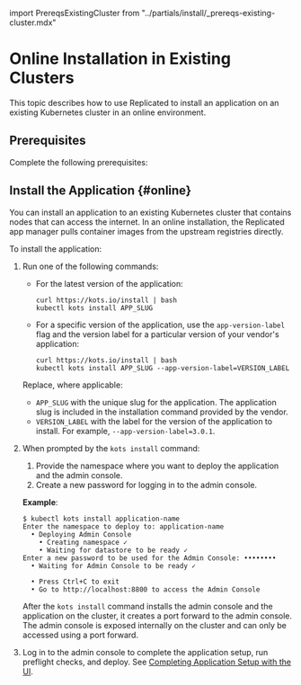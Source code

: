 import PrereqsExistingCluster from "../partials/install/_prereqs-existing-cluster.mdx"

# Online Installation in Existing Clusters

This topic describes how to use Replicated to install an application on an existing Kubernetes cluster in an online environment.

## Prerequisites

Complete the following prerequisites:

<PrereqsExistingCluster/> 

## Install the Application {#online}

You can install an application to an existing Kubernetes cluster that contains nodes that can access the internet. In an online installation, the Replicated app manager pulls container images from the upstream registries directly.

To install the application:

1. Run one of the following commands:

    * For the latest version of the application:

      ```shell
      curl https://kots.io/install | bash
      kubectl kots install APP_SLUG
      ```

    * For a specific version of the application, use the `app-version-label` flag and the version label for a particular version of your vendor's application:

      ```shell
      curl https://kots.io/install | bash
      kubectl kots install APP_SLUG --app-version-label=VERSION_LABEL
      ```
    
    Replace, where applicable:
     * `APP_SLUG` with the unique slug for the application. The application slug is included in the installation command provided by the vendor.
     * `VERSION_LABEL` with the label for the version of the application to install. For example, `--app-version-label=3.0.1`.

1. When prompted by the `kots install` command:
   1. Provide the namespace where you want to deploy the application and the admin console.
   1. Create a new password for logging in to the admin console.

     **Example**:

     ```shell
     $ kubectl kots install application-name
     Enter the namespace to deploy to: application-name
       • Deploying Admin Console
         • Creating namespace ✓
         • Waiting for datastore to be ready ✓
     Enter a new password to be used for the Admin Console: ••••••••
       • Waiting for Admin Console to be ready ✓

       • Press Ctrl+C to exit
       • Go to http://localhost:8800 to access the Admin Console

     ```

    After the `kots install` command installs the admin console and the application on the cluster, it creates a port forward to the admin console. The admin console is exposed internally on the cluster and can only be accessed using a port forward.

1. Log in to the admin console to complete the application setup, run preflight checks, and deploy. See [Completing Application Setup with the UI](installing-app-setup).